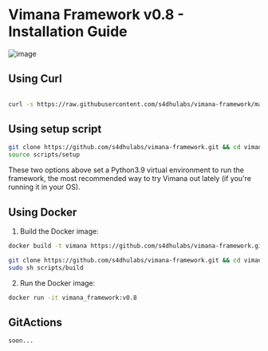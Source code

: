 
# Vimana Framework v0.8 - Installation Guide

![image](https://user-images.githubusercontent.com/89562876/229259675-ff5648aa-8a06-4145-9c6a-673f643ec00b.png)

## Using Curl

```bash

curl -s https://raw.githubusercontent.com/s4dhulabs/vimana-framework/main/scripts/abduct | bash

```
## Using setup script

```bash
git clone https://github.com/s4dhulabs/vimana-framework.git && cd vimana-framework
source scripts/setup
```

These two options above set a Python3.9 virtual environment to run the framework, the most recommended way to try Vimana out lately (if you're running it in your OS). 

## Using Docker

1. Build the Docker image:

```bash
docker build -t vimana https://github.com/s4dhulabs/vimana-framework.git
```

```bash
git clone https://github.com/s4dhulabs/vimana-framework.git && cd vimana-framework
sudo sh scripts/build

```

2. Run the Docker image:

```bash
docker run -it vimana_framework:v0.8 
```

## GitActions
```bash
soon... 
```
